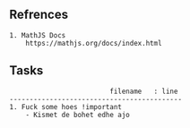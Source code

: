 ## Refrences
    1. MathJS Docs   
        https://mathjs.org/docs/index.html

## Tasks
                             filename   : line
    -------------------------------------------
    1. Fuck some hoes !important 
        - Kismet de bohet edhe ajo 

